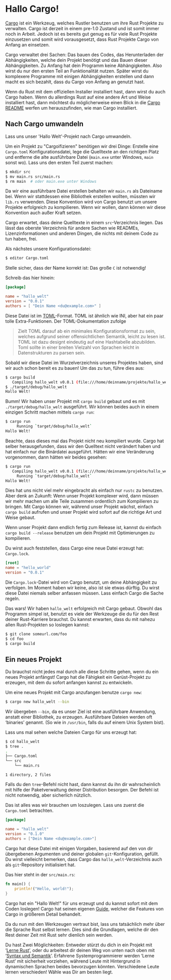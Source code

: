 # Hallo Cargo!

[Cargo][cratesio] ist ein Werkzeug, welches Rustler benutzen um ihre Rust
Projekte zu verwalten. Cargo ist derzeit in einem pre-1.0 Zustand und ist somit
immer noch in Arbeit. Jedoch ist es bereits gut genug es für viele Rust Projekte
einzusetzen und somit wird vorausgesetzt, dass Rust Projekte Cargo von Anfang
an einsetzen.

[cratesio]: http://doc.crates.io

Cargo verwaltet drei Sachen: Das bauen des Codes, das Herunterladen der
Abhängigkeiten, welche dein Projekt benötigt und
das Bauen dieser Abhängigkeiten. Zu Anfang hat dein Programm keine
Abhängigkeiten. Also wirst du nur den ersten Teil an Funktionalität nutzen.
Später wirst du komplexere Programme mit einigen Abhängigkeiten erstellen
und dann macht es sich bezahlt, dass du Cargo von Anfang an genutzt hast.

Wenn du Rust mit dem offiziellen Installer installiert hast, dann wirst du
auch Cargo haben. Wenn du allerdings Rust auf eine andere Art und Weise
installiert hast, dann möchtest du möglicherweise einen Blick in die
[Cargo README][cargoreadme] werfen um herauszufinden, wie man Cargo installiert.

[cargoreadme]: https://github.com/rust-lang/cargo#installing-cargo-from-nightlies

## Nach Cargo umwandeln

Lass uns unser 'Hallo Welt'-Projekt nach Cargo umwandeln.

Um ein Projekt zu "Cargoifizieren" benötigen wir drei Dinge:
Erstelle eine `Cargo.toml` Konfigurationsdatei, lege die Quelltexte an den
richtigen Platz und entferne die alte ausführbare Datei (`main.exe` unter
Windows, `main` sonst wo). Lass uns den ersten Teil zuerst machen:

```bash
$ mkdir src
$ mv main.rs src/main.rs
$ rm main  # oder main.exe unter Windows
```

Da wir eine ausführbare Datei erstellen behalten wir `main.rs` als
Dateiname bei. Wenn wir stattdessen eine Bibliothek erstellen wollten,
müssten wir `lib.rs` verwenden. Diese Konvention wird von Cargo benutzt um
unsere Projekte erfolgreich zu kompilieren. Wenn wir wollen, dann können
wir diese Konvention auch außer Kraft setzen.

[crates-custom]: http://doc.crates.io/manifest.html#configuring-a-target

Cargo erwartet, dass deine Quelltexte in einem `src`-Verzeichnis liegen.
Das lässt das oberste Verzeichnis für andere Sachen wie READMEs,
Lizenzinformationen und anderen Dingen, die nichts mit deinem
Code zu tun haben, frei.
<!-- A place for everything, and everything in its place. -->

Als nächstes unsere Konfigurationsdatei:

```bash
$ editor Cargo.toml
```

Stelle sicher, dass der Name korrekt ist: Das große `C` ist notwendig!

Schreib das hier hinein:

```toml
[package]

name = "hallo_welt"
version = "0.0.1"
authors = [ "Dein Name <du@example.com>" ]
```

Diese Datei ist im [TOML][toml]-Format. TOML ist ähnlich wie INI, aber hat ein
paar tolle Extra-Funktionen. Der TOML-Dokumentation zufolge

> Zielt TOML darauf ab ein minimales Konfigurationsformat zu sein, welches
> aufgrund seiner offensichtlichen Semantik, leicht zu lesen ist. TOML ist
> dazu designt eindeutig auf eine Hashtabelle abzubilden. Toml sollte in einer
> breiten Vielzahl von Sprachen leicht in Datenstrukturen zu parsen sein.

[toml]: https://github.com/toml-lang/toml

Sobald wir diese Datei im Wurzelverzeichnis unseres Projektes haben, sind wir
auch schon bereit es zu bauen! Um das zu tun, führe dies aus:

```bash
$ cargo build
   Compiling hallo_welt v0.0.1 (file:///home/deinname/projekte/hallo_welt)
$ ./target/debug/hallo_welt
Hallo Welt!
```

Bumm! Wir haben unser Projekt mit `cargo build` gebaut und es mit
`./target/debug/hallo_welt` ausgeführt. Wir können beides auch in
einem einzigen Schritt machen mittels `cargo run`:

```bash
$ cargo run
     Running `target/debug/hallo_welt`
Hallo Welt!
```

Beachte, dass dieses mal das Projekt nicht neu kompiliert wurde. Cargo hat
selber herausgefunden, dass wir den Quelltext nicht verändert haben und hat
einfach nur die Binärdatei ausgeführt. Hätten wir eine Veränderung
vorgenommen, dann hätten wir beides gesehen:

```bash
$ cargo run
   Compiling hallo_welt v0.0.1 (file:///home/deinname/projekte/hallo_welt)
     Running `target/debug/hallo_welt`
Hallo Welt!
```

Dies hat uns nicht viel mehr eingebracht als einfach nur `rustc` zu benutzen.
Aber denk an Zukunft: Wenn unser Projekt komplexer wird, dann müssen wir
mehr machen um alle Teile zusammen ordentlich zum Kompilieren zu bringen.
Mit Cargo können wir, während unser Projekt wächst, einfach `cargo build`
aufrufen und unser Projekt wird sofort auf die richtige Art und Weise gebaut.

Wenn unser Projekt dann endlich fertig zum Release ist, kannst du einfach
`cargo build --release` benutzen um dein Projekt mit Optimierungen zu
kompilieren.

Du wirst auch feststellen, dass Cargo eine neue Datei erzeugt hat: `Cargo.lock`.

```toml
[root]
name = "hello_world"
version = "0.0.1"
```

Die `Cargo.lock`-Datei wird von Cargo benutzt, um deine Abhängigkeit zu
verfolgen. Im Moment haben wir keine, also ist sie etwas dürftig.
Du wirst diese Datei niemals selber anfassen müssen. Lass einfach Cargo
die Sache regeln.

Das wars! Wir haben `hallo_welt` erfolgreich mit Cargo gebaut. Obwohl das
Programm simpel ist, benutzt es viele der Werkzeuge die du für den Rest
deiner Rust-Karriere brauchst. <!-- klingt etwas merkwürdig -->
Du kannst erwarten, dass du mit nahezu allen Rust-Projekten so
loslegen kannst:

```bash
$ git clone someurl.com/foo
$ cd foo
$ cargo build
```

## Ein neues Projekt

Du brauchst nicht jedes mal durch alle diese Schritte gehen, wenn du ein neues
Projekt anfängst! Cargo hat die Fähigkeit ein Gerüst-Projekt zu erzeugen, mit
dem du sofort anfangen kannst zu entwickeln.

Um eine neues Projekt mit Cargo anzufangen benutze `cargo new`:

```bash
$ cargo new hallo_welt --bin
```

Wir übergeben `--bin`, da es unser Ziel ist eine ausführbare Anwendung,
anstatt einer Bibliothek, zu erzeugen. Ausführbare Dateien werden oft
‘binaries’ genannt.
(So wie in `/usr/bin`, falls du auf einem Unix System bist).

Lass uns mal sehen welche Dateien Cargo für uns erzeugt hat:

```bash
$ cd hallo_welt
$ tree .
.
├── Cargo.toml
└── src
    └── main.rs

1 directory, 2 files
```

Falls du den `tree`-Befehl nicht hast, dann kannst du ihn dir wahrscheinlich
mit hilfe der Paketverwaltung deiner Distribution besorgen. Der Befehl ist nicht
notwendig, aber sicherlich nützlich.

Das ist alles was wir brauchen um loszulegen. Lass uns zuerst die `Cargo.toml` betrachten.

```toml
[package]

name = "hallo_welt"
version = "0.1.0"
authors = ["Dein Name <du@example.com>"]
```

Cargo hat diese Datei mit einigen Vorgaben, basierend auf den von dir
übergebenen Argumenten und deiner globalen `git`-Konfiguration, gefüllt.
Du wirst vielleicht bemerken, dass Cargo das `hallo_welt`-Verzeichnis auch
als `git`-Repository initialisiert hat.

Das hier steht in der `src/main.rs`:

```rust
fn main() {
    println!("Hello, world!");
}
```

Cargo hat ein "Hallo Welt!" für uns erzeugt und du kannst sofort mit dem Coden
loslegen!
Cargo hat seinen eigenen [Guide][guide], welcher die Features von Cargo in
größerem Detail behandelt.

[guide]: http://doc.crates.io/guide.html

Da du nun mit den Werkzeugen vertraut bist, lass uns tatsächlich mehr über
die Sprache Rust selbst lernen. Dies sind die Grundlagen, welche dir den Rest
deiner Zeit mit Rust sehr dienlich sein werden.

Du hast Zwei Möglichkeiten:
Entweder stürzt du dich in ein Projekt mit ‘[Lerne Rust][learnrust]’,
oder du arbeitest dir deinen Weg von unten nach oben mit
‘[Syntax und Semantik][syntax]’.
Erfahrene Systemprogrammierer werden ‘Lerne Rust’ mit sicherheit vorziehen, während Leute
mit Hintergrund in dynamischen Sprachen beides bevorzugen könnten.
Verschiedene Leute lernen verschieden! Wähle was Dir am besten liegt.

[learnrust]: Lerne_Rust.md
[syntax]: Syntax_Und_Semantik.md

